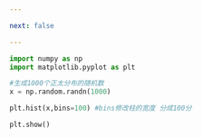 ```yaml
---

next: false

---
```




<BlogInfo id="533"/>

```python
import numpy as np
import matplotlib.pyplot as plt

#生成1000个正太分布的随机数
x = np.random.randn(1000)

plt.hist(x,bins=100) #bins修改柱的宽度 分成100分

plt.show()
```



<ActionBox />
